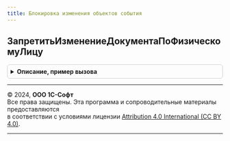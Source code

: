 ```yaml
---
title: Блокировка изменения объектов события
---
```



## ЗапретитьИзменениеДокументаПоФизическомуЛицу
<details style="margin: 1em 0; padding: 0.5em; border: 1px solid #ccc; border-radius: 6px;">

<summary style="font-weight: bold; cursor: pointer;">Описание, пример вызова</summary>

```bsl

Процедура ЗапретитьИзменениеДокументаПоФизическомуЛицу(Источник) Экспорт
```

Пример вызова
```bsl
БлокировкаИзмененияОбъектовСобытия.ЗапретитьИзменениеДокументаПоФизическомуЛицу(Источник) 
```
</details>

---

© 2024, **ООО 1С-Софт**  
Все права защищены. Эта программа и сопроводительные материалы предоставляются  
в соответствии с условиями лицензии [Attribution 4.0 International (CC BY 4.0)](https://creativecommons.org/licenses/by/4.0/legalcode).

---
